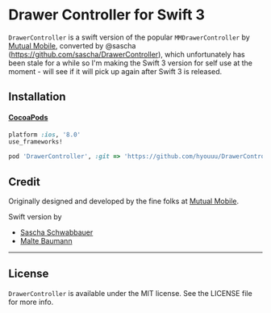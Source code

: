 # Drawer Controller for Swift 3

`DrawerController` is a swift version of the popular `MMDrawerController` by [Mutual Mobile](https://github.com/mutualmobile/MMDrawerController), converted by @sascha (https://github.com/sascha/DrawerController), which unfortunately has been stale for a while so I'm making the Swift 3 version for self use at the moment - will see if it will pick up again after Swift 3 is released.

## Installation


#### [CocoaPods](http://cocoapods.org)

````ruby
platform :ios, '8.0'
use_frameworks!

pod 'DrawerController', :git => 'https://github.com/hyouuu/DrawerController.git'
````

## Credit

Originally designed and developed by the fine folks at [Mutual Mobile](http://mutualmobile.com).

Swift version by

* [Sascha Schwabbauer](http://twitter.com/_saschas)
* [Malte Baumann](http://twitter.com/codingdivision)

---
## License

`DrawerController` is available under the MIT license. See the LICENSE file for more info.
